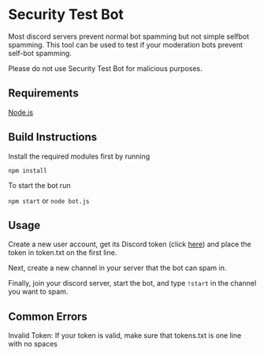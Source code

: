 # Security Test Bot
Most discord servers prevent normal bot spamming but not simple selfbot spamming. This tool can be used to test if your moderation bots prevent self-bot spamming.

Please do not use Security Test Bot for malicious purposes.

## Requirements
[Node.js](https://nodejs.org/en/)

## Build Instructions
Install the required modules first by running

`npm install`

To start the bot run

`npm start` or `node bot.js`

## Usage
Create a new user account, get its Discord token (click [here](https://www.youtube.com/watch?v=tI1lzqzLQCs)) and place the token in token.txt on the first line.

Next, create a new channel in your server that the bot can spam in.

Finally, join your discord server, start the bot, and type `!start` in the channel you want to spam.

## Common Errors
Invalid Token: If your token is valid, make sure that tokens.txt is one line with no spaces
